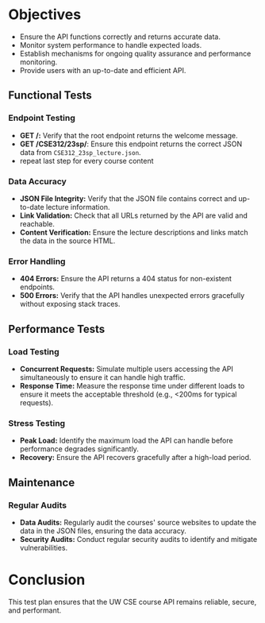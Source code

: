 # Objectives

- Ensure the API functions correctly and returns accurate data.
- Monitor system performance to handle expected loads.
- Establish mechanisms for ongoing quality assurance and performance monitoring.
- Provide users with an up-to-date and efficient API.

## Functional Tests

### Endpoint Testing

- **GET /:** Verify that the root endpoint returns the welcome message.
- **GET /CSE312/23sp/**: Ensure this endpoint returns the correct JSON data from `CSE312_23sp_lecture.json`.
- repeat last step for every course content

### Data Accuracy

- **JSON File Integrity:** Verify that the JSON file contains correct and up-to-date lecture information.
- **Link Validation:** Check that all URLs returned by the API are valid and reachable.
- **Content Verification:** Ensure the lecture descriptions and links match the data in the source HTML.

### Error Handling

- **404 Errors:** Ensure the API returns a 404 status for non-existent endpoints.
- **500 Errors:** Verify that the API handles unexpected errors gracefully without exposing stack traces.

## Performance Tests

### Load Testing

- **Concurrent Requests:** Simulate multiple users accessing the API simultaneously to ensure it can handle high traffic.
- **Response Time:** Measure the response time under different loads to ensure it meets the acceptable threshold (e.g., <200ms for typical requests).

### Stress Testing

- **Peak Load:** Identify the maximum load the API can handle before performance degrades significantly.
- **Recovery:** Ensure the API recovers gracefully after a high-load period.

## Maintenance

### Regular Audits

- **Data Audits:** Regularly audit the courses' source websites to update the data in the JSON files, ensuring the data accuracy.
- **Security Audits:** Conduct regular security audits to identify and mitigate vulnerabilities.

# Conclusion

This test plan ensures that the UW CSE course API remains reliable, secure, and performant.
